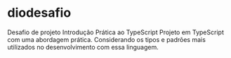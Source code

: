 # diodesafio
 Desafio de projeto Introdução Prática ao TypeScript
 Projeto em TypeScript com uma abordagem prática. Considerando os tipos e padrões mais utilizados no desenvolvimento com essa linguagem.
